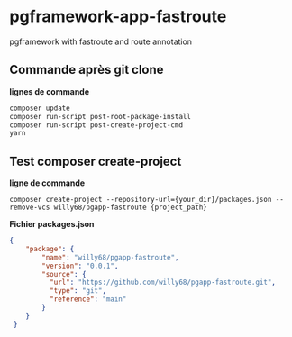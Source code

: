# pgframework-app-fastroute
pgframework with fastroute and route annotation

## Commande après git clone
**lignes de commande**
```bash
composer update
composer run-script post-root-package-install
composer run-script post-create-project-cmd
yarn
```

## Test composer create-project
**ligne de commande**  
```
composer create-project --repository-url={your_dir}/packages.json --remove-vcs willy68/pgapp-fastroute {project_path}
```

**Fichier packages.json**  
```json
{
    "package": {
        "name": "willy68/pgapp-fastroute",
        "version": "0.0.1",
        "source": {
          "url": "https://github.com/willy68/pgapp-fastroute.git",
          "type": "git",
          "reference": "main"
        }
    }
 }
 ```